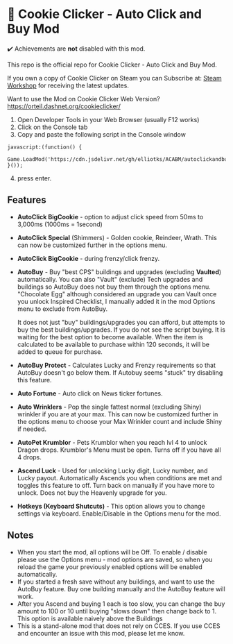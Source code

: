 # 🍪 Cookie Clicker - Auto Click and Buy Mod

✔️ Achievements are **not** disabled with this mod.

This repo is the official repo for Cookie Clicker - Auto Click and Buy Mod.

If you own a copy of Cookie Clicker on Steam you can Subscribe at: [Steam Workshop](https://steamcommunity.com/sharedfiles/filedetails/?id=2823633161&tscn=1690261417) for receiving the latest updates.

Want to use the Mod on Cookie Clicker Web Version?
https://orteil.dashnet.org/cookieclicker/

1. Open Developer Tools in your Web Browser (usually F12 works)
2. Click on the Console tab
3. Copy and paste the following script in the Console window

```
javascript:(function() {
    Game.LoadMod('https://cdn.jsdelivr.net/gh/elliotks/ACABM/autoclickandbuyMod/main.js');
}());
```

4. press enter.

## Features

- **AutoClick BigCookie** - option to adjust click speed from 50ms to 3,000ms (1000ms = 1second)
- **AutoClick Special** (Shimmers) - Golden cookie, Reindeer, Wrath. This can now be customized further in the options menu.
- **AutoClick BigCookie** - during frenzy/click frenzy.
- **AutoBuy** - Buy "best CPS" buildings and upgrades (excluding **Vaulted**) automatically. You can also "Vault" (exclude) Tech upgrades and buildings so AutoBuy does not buy them through the options menu. "Chocolate Egg" although considered an upgrade you can Vault once you unlock Inspired Checklist, I manually added it in the mod Options menu to exclude from AutoBuy.

  It does not just "buy" buildings/upgrades you can afford, but attempts to buy the best buildings/upgrades. If you do not see the script buying. It is waiting for the best option to become available. When the item is calculated to be available to purchase within 120 seconds, it will be added to queue for purchase.

- **AutoBuy Protect** - Calculates Lucky and Frenzy requirements so that AutoBuy doesn't go below them. If Autobuy seems "stuck" try disabling this feature.
- **Auto Fortune** - Auto click on News ticker fortunes.
- **Auto Wrinklers** - Pop the single fattest normal (excluding Shiny) wrinkler if you are at your max. This can now be customized further in the options menu to choose your Max Wrinkler count and include Shiny if needed.
- **AutoPet Krumblor** - Pets Krumblor when you reach lvl 4 to unlock Dragon drops. Krumblor's Menu must be open. Turns off if you have all 4 drops.
- **Ascend Luck** - Used for unlocking Lucky digit, Lucky number, and Lucky payout. Automatically Ascends you when conditions are met and toggles this feature to off. Turn back on manually if you have more to unlock. Does not buy the Heavenly upgrade for you.
- **Hotkeys (Keyboard Shutcuts)** - This option allows you to change settings via keyboard. Enable/Disable in the Options menu for the mod.

## Notes

- When you start the mod, all options will be Off. To enable / disable please use the Options menu - mod options are saved, so when you reload the game your previously enabled options will be enabled automatically.
- If you started a fresh save without any buildings, and want to use the AutoBuy feature. Buy one building manually and the AutoBuy feature will work.
- After you Ascend and buying 1 each is too slow, you can change the buy amount to 100 or 10 until buying "slows down" then change back to 1. This option is available naively above the Buildings
- This is a stand-alone mod that does not rely on CCES. If you use CCES and encounter an issue with this mod, please let me know.
